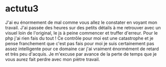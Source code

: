 # actutu3
J'ai eu énormement de mal comme vous allez le constater en voyant mon travail. J'ai passée des heures sur des petits détails à me retrouver avec un visuel loin de l'original, le js à peine commencer et truffer d'erreur. Pour le php j'ai rien fais du tout ! Ce contrôle pour moi est une catastrophe et je pense franchement que c'est pas fais pour moi je suis certainement pas assez intelligente pour ce domaine car j'ai vraiment énormément de retard et très peu d'acquis. Je m'excuse par avance de la perte de temps que je vous aurez fait perdre avec mon piètre travail.
